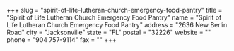 +++
slug = "spirit-of-life-lutheran-church-emergency-food-pantry"
title = "Spirit of Life Lutheran Church Emergency Food Pantry"
name = "Spirit of Life Lutheran Church Emergency Food Pantry"
address = "2636 New Berlin Road"
city = "Jacksonville"
state = "FL"
postal = "32226"
website = ""
phone = "904 757-9114"
fax = ""
+++
